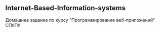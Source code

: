 ## Internet-Based-Information-systems
Домашнее задание по курсу "Программирование веб-приложений"
СПбПУ
